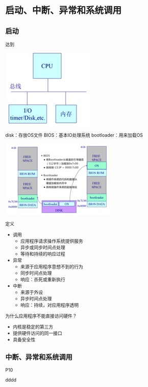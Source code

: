 # 启动、中断、异常和系统调用

## 启动
达到



![](img/001.png)

disk：存放OS文件
BIOS：基本IO处理系统
bootloader：用来加载OS

![](img/002.png)

定义
- 调用
  - 应用程序请求操作系统提供服务
  - 异步或同步时间点处理
  - 等待和持续的响应过程
- 异常
  - 来源于应用程序意想不到的行为
  - 同步时间点处理
  - 响应：杀死或重新执行
- 中断
  - 来源于外设
  - 异步时间点处理
  - 响应：持续，对应用程序透明

为什么应用程序不能直接访问硬件？
- 内核是稳定的第三方
- 提供硬件访问的同一接口
- 具备安全性

## 中断、异常和系统调用

P10



























dddd
